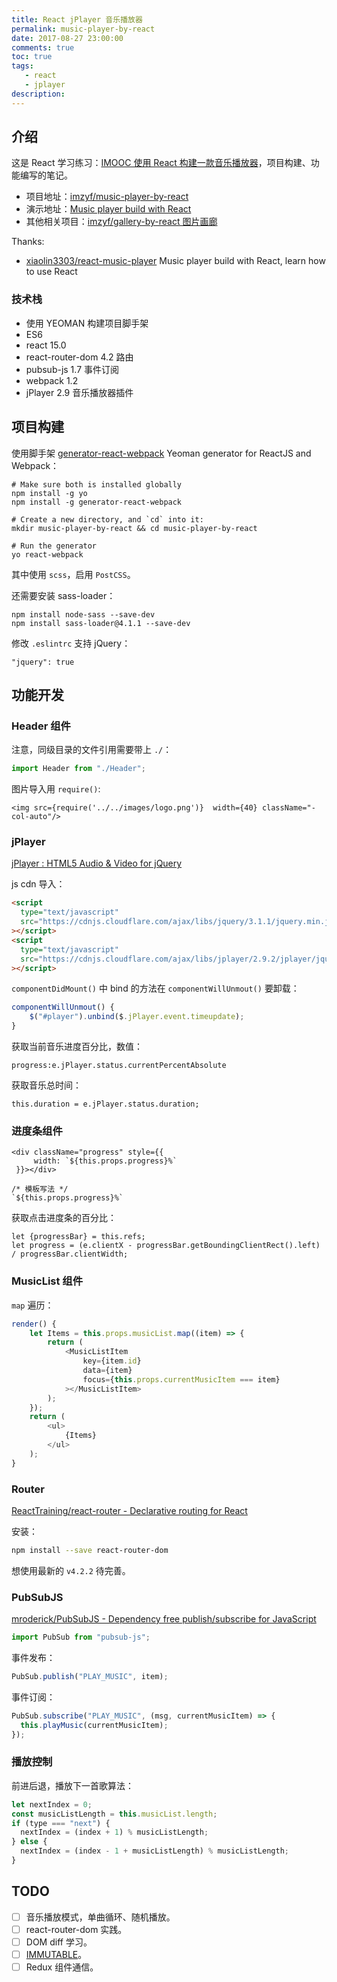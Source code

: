 ```yaml
---
title: React jPlayer 音乐播放器
permalink: music-player-by-react
date: 2017-08-27 23:00:00
comments: true
toc: true
tags:
   - react
   - jplayer
description:
---
```


## 介绍

这是 React 学习练习：[IMOOC 使用 React 构建一款音乐播放器](http://www.imooc.com/learn/868)，项目构建、功能编写的笔记。

- 项目地址：[imzyf/music-player-by-react](https://github.com/imzyf/music-player-by-react)
- 演示地址：[Music player build with React](https://imzyf.github.io/music-player-by-react/)
- 其他相关项目：[imzyf/gallery-by-react 图片画廊](https://github.com/imzyf/gallery-by-react)

Thanks:

- [xiaolin3303/react-music-player](https://github.com/xiaolin3303/react-music-player) Music player build with React, learn how to use React

### 技术栈

- 使用 YEOMAN 构建项目脚手架
- ES6
- react 15.0
- react-router-dom 4.2 路由
- pubsub-js 1.7 事件订阅
- webpack 1.2
- jPlayer 2.9 音乐播放器插件

<!-- more -->

## 项目构建

使用脚手架 [generator-react-webpack](https://github.com/react-webpack-generators/generator-react-webpack) Yeoman generator for ReactJS and Webpack：

```
# Make sure both is installed globally
npm install -g yo
npm install -g generator-react-webpack

# Create a new directory, and `cd` into it:
mkdir music-player-by-react && cd music-player-by-react

# Run the generator
yo react-webpack
```

其中使用 `scss`，启用 `PostCSS`。

还需要安装 sass-loader：

```
npm install node-sass --save-dev
npm install sass-loader@4.1.1 --save-dev
```

修改 `.eslintrc` 支持 jQuery：

```
"jquery": true
```

## 功能开发

### Header 组件

注意，同级目录的文件引用需要带上 `./`：

```javascript
import Header from "./Header";
```

图片导入用 `require()`:

```
<img src={require('../../images/logo.png')}  width={40} className="-col-auto"/>
```

### jPlayer

[jPlayer : HTML5 Audio & Video for jQuery](http://jplayer.org/)

js cdn 导入：

```html
<script
  type="text/javascript"
  src="https://cdnjs.cloudflare.com/ajax/libs/jquery/3.1.1/jquery.min.js"
></script>
<script
  type="text/javascript"
  src="https://cdnjs.cloudflare.com/ajax/libs/jplayer/2.9.2/jplayer/jquery.jplayer.min.js"
></script>
```

`componentDidMount()` 中 bind 的方法在 `componentWillUnmout()` 要卸载：

```javascript
componentWillUnmout() {
    $("#player").unbind($.jPlayer.event.timeupdate);
}
```

获取当前音乐进度百分比，数值：

```
progress:e.jPlayer.status.currentPercentAbsolute
```

获取音乐总时间：

```
this.duration = e.jPlayer.status.duration;
```

### 进度条组件

```
<div className="progress" style={{
     width: `${this.props.progress}%`
 }}></div>
```

```
/* 模板写法 */
`${this.props.progress}%`
```

获取点击进度条的百分比：

```
let {progressBar} = this.refs;
let progress = (e.clientX - progressBar.getBoundingClientRect().left) / progressBar.clientWidth;
```

### MusicList 组件

`map` 遍历：

```javascript
render() {
    let Items = this.props.musicList.map((item) => {
        return (
            <MusicListItem
                key={item.id}
                data={item}
                focus={this.props.currentMusicItem === item}
            ></MusicListItem>
        );
    });
    return (
        <ul>
            {Items}
        </ul>
    );
}
```

### Router

[ReactTraining/react-router - Declarative routing for React](https://github.com/ReactTraining/react-router)

安装：

```bash
npm install --save react-router-dom
```

想使用最新的 `v4.2.2` 待完善。

### PubSubJS

[mroderick/PubSubJS - Dependency free publish/subscribe for JavaScript](https://github.com/mroderick/PubSubJS)

```javascript
import PubSub from "pubsub-js";
```

事件发布：

```javascript
PubSub.publish("PLAY_MUSIC", item);
```

事件订阅：

```javascript
PubSub.subscribe("PLAY_MUSIC", (msg, currentMusicItem) => {
  this.playMusic(currentMusicItem);
});
```

### 播放控制

前进后退，播放下一首歌算法：

```javascript
let nextIndex = 0;
const musicListLength = this.musicList.length;
if (type === "next") {
  nextIndex = (index + 1) % musicListLength;
} else {
  nextIndex = (index - 1 + musicListLength) % musicListLength;
}
```

## TODO

- [ ] 音乐播放模式，单曲循环、随机播放。
- [ ] react-router-dom 实践。
- [ ] DOM diff 学习。
- [ ] [IMMUTABLE](https://facebook.github.io/immutable-js/)。
- [ ] Redux 组件通信。
